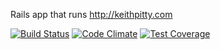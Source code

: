 Rails app that runs http://keithpitty.com

[![Build Status](https://travis-ci.org/keithpitty/kpdotcom.svg?branch=develop)](https://travis-ci.org/keithpitty/kpdotcom)
[![Code Climate](https://codeclimate.com/github/keithpitty/kpdotcom/badges/gpa.svg)](https://codeclimate.com/github/keithpitty/kpdotcom)
[![Test Coverage](https://codeclimate.com/github/keithpitty/kpdotcom/badges/coverage.svg)](https://codeclimate.com/github/keithpitty/kpdotcom)
